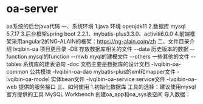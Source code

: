 # oa-server
oa系统的后台java代码
一、系统环境
1.java 环境 openjdk11
2.数据库 mysql 5.7.17
3.后台框架spring boot 2.2.1、mybatis-plus3.3.0、activiti6.0.0
4.前端框架采用angular2的NG-ALAIN的框架：https://ng-alain.com/zh
二、文件目录介绍
lvqibin-oa 项目更目录
  -DB 存放数据库相关的文件
    --data 历史版本的数据
    --function mysql的function
    --mwb myql的建模文件
    --others 一些其他的文件
    --tables 系统库的建表语句
   -doc 文档主要是数据库的设计文档
   -lvqibin-oa-common 公共模块
   -lvqibin-oa-dao mybatis-plus的xml和mapper文件
   -lvqibin-oa-model 实体bean文件
   -lvqibin-oa-service service文件
   -lvqibin-oa-web 提供的服务接口
三、如何使用
1.初始化数据库
工具的选择：建议使用mysql 官方提供的工具 MySQL Workbench 
创建oa_app和oa_sys表空间
导入数据：
